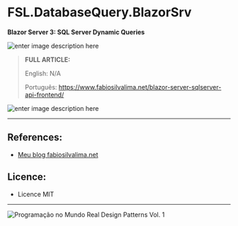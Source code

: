 # FSL.DatabaseQuery.BlazorSrv
**Blazor Server 3: SQL Server Dynamic Queries**

![enter image description here](https://www.fabiosilvalima.net/wp-content/uploads/2019/12/fabiosilvalima-blazor-server-sql-aspnecore-sqlserver.jpg)

> **FULL ARTICLE:**
>
> English: N/A
>
> Português: https://www.fabiosilvalima.net/blazor-server-sqlserver-api-frontend/

![enter image description here](https://www.fabiosilvalima.net/wp-content/uploads/2019/12/fabiosilvalima-blazor-server-sql-server-frontend.gif)

---

References:
---

- [Meu blog fabiosilvalima.net][1]

Licence:
---

- Licence MIT


---

![Programação no Mundo Real Design Patterns Vol. 1](https://www.fabiosilvalima.net/wp-content/uploads/2017/02/fabiosilvalima-ebook-design-patterns-INSTAGRAM-2.png)

  [1]: https://fabiosilvalima.net
